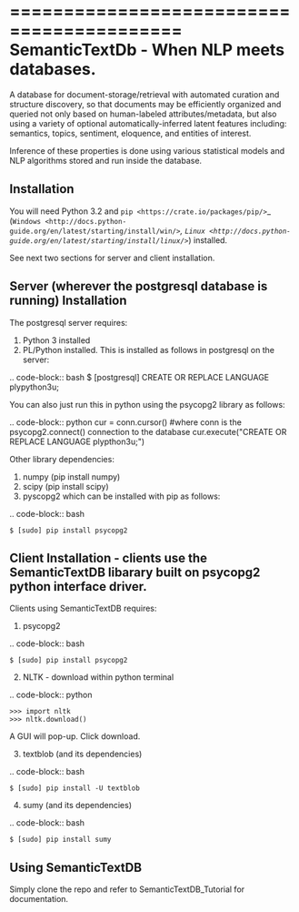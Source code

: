 ==========================================
SemanticTextDb - When NLP meets databases.
==========================================

A database for document-storage/retrieval with automated curation
and structure discovery, so that documents may be efficiently organized 
and queried not only based on human-labeled attributes/metadata, but also using 
a variety of optional automatically-inferred latent features including: 
semantics, topics, sentiment, eloquence, and entities of interest. 

Inference of these properties is done using various statistical models and 
NLP algorithms stored and run inside the database.

Installation
------------

You will need Python 3.2 and `pip <https://crate.io/packages/pip/>`_
(`Windows <http://docs.python-guide.org/en/latest/starting/install/win/>`_,
`Linux <http://docs.python-guide.org/en/latest/starting/install/linux/>`_) installed.

See next two sections for server and client installation.

Server (wherever the postgresql database is running) Installation
-----------------------------------------------------------------
The postgresql server requires:
1. Python 3 installed
2. PL/Python installed. This is installed as follows in postgresql on the server:

.. code-block:: bash
	$ [postgresql] CREATE OR REPLACE LANGUAGE plypython3u;

You can also just run this in python using the psycopg2 library as follows:

.. code-block:: python
	cur = conn.cursor() #where conn is the psycopg2.connect() connection to the database
	cur.execute("CREATE OR REPLACE LANGUAGE plypthon3u;")

Other library dependencies:
1. numpy (pip install numpy)
2. scipy (pip install scipy)
3. pyscopg2 which can be installed with pip as follows:

.. code-block:: bash

    $ [sudo] pip install psycopg2


Client Installation - clients use the SemanticTextDB libarary built on psycopg2 python interface driver.
---------------------------------------------------------------

Clients using SemanticTextDB requires:
1. psycopg2

.. code-block:: bash

    $ [sudo] pip install psycopg2

2. NLTK - download within python terminal

.. code-block:: python

    >>> import nltk
    >>> nltk.download()

A GUI will pop-up. Click download.

3. textblob (and its dependencies)

.. code-block:: bash

    $ [sudo] pip install -U textblob

4. sumy (and its dependencies)

.. code-block:: bash

    $ [sudo] pip install sumy


Using SemanticTextDB
--------------------

Simply clone the repo and refer to SemanticTextDB_Tutorial for documentation.
